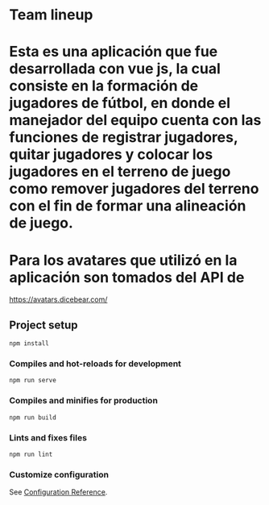# Team lineup

# Esta es una aplicación que fue desarrollada con vue js, la cual consiste en la formación de jugadores de fútbol, en donde el manejador del equipo cuenta con las funciones de registrar jugadores, quitar jugadores y colocar los jugadores en el terreno de juego como remover jugadores del terreno con el fin de formar una alineación de juego.

# Para los avatares que utilizó en la aplicación son tomados del API de 
https://avatars.dicebear.com/


## Project setup
```
npm install
```

### Compiles and hot-reloads for development
```
npm run serve
```

### Compiles and minifies for production
```
npm run build
```

### Lints and fixes files
```
npm run lint
```

### Customize configuration
See [Configuration Reference](https://cli.vuejs.org/config/).
